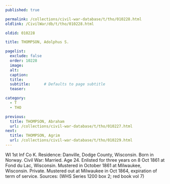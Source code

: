 ```yaml
---
published: true

permalink: /collections/civil-war-database/t/tho/010228.html
oldlink: /CivilWar/db/t/tho/010228.html

oldid: 010228

title: THOMPSON, Adolphus S.

pagelist:
  exclude: false
  order: 10228
  image: 
  alt:
  caption:
  title:
  subtitle:      # Defaults to page subtitle
  teaser:

category: 
  - T 
  - THO

previous:
  title: THOMPSON, Abraham
  url: /collections/civil-war-database/t/tho/010227.html  
next:
  title: THOMPSON, Agrim
  url: /collections/civil-war-database/t/tho/010229.html   
---
```

WI 1st Inf Co K. Residence: Danville, Dodge County, Wisconsin. Born in Norway. Civil War: Married. Age 24. Enlisted for three years on 8 Oct 1861 at Fond du Lac, Wisconsin. Mustered in October 1861 at Milwaukee, Wisconsin. Private. Mustered out at Milwaukee in Oct 1864, expiration of term of service. Sources: (WHS Series 1200 box 2; red book vol 7)